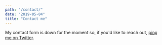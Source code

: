 ```yaml
---
path: "/contact/"
date: "2019-05-04"
title: "Contact me"
---
```

My contact form is down for the moment so, if you'd like to reach out, [ping me on Twitter](https://twitter.com/bamadesigner).